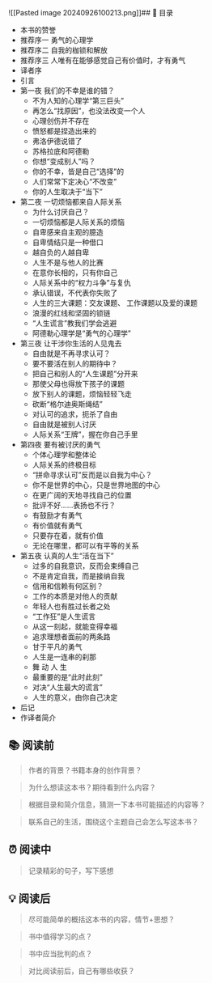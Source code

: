 ![[Pasted image 20240926100213.png]]## 📑 目录
* 本书的赞誉  
* 推荐序一 勇气的心理学  
* 推荐序二 自我的枷锁和解放  
* 推荐序三 人唯有在能够感觉自己有价值时，才有勇气  
* 译者序  
* 引言  
* 第一夜 我们的不幸是谁的错？  
	* 不为人知的心理学“第三巨头”  
	* 再怎么“找原因”，也没法改变一个人  
	* 心理创伤并不存在  
	* 愤怒都是捏造出来的  
	* 弗洛伊德说错了  
	* 苏格拉底和阿德勒  
	* 你想“变成别人”吗？  
	* 你的不幸，皆是自己“选择”的  
	* 人们常常下定决心“不改变”  
	* 你的人生取决于“当下”  
* 第二夜 一切烦恼都来自人际关系  
	* 为什么讨厌自己？  
	* 一切烦恼都是人际关系的烦恼  
	* 自卑感来自主观的臆造  
	* 自卑情结只是一种借口  
	* 越自负的人越自卑  
	* 人生不是与他人的比赛  
	* 在意你长相的，只有你自己  
	* 人际关系中的“权力斗争”与复仇  
	* 承认错误，不代表你失败了  
	* 人生的三大课题：交友课题、 工作课题以及爱的课题  
	* 浪漫的红线和坚固的锁链  
	* “人生谎言”教我们学会逃避  
	* 阿德勒心理学是“勇气的心理学”  
* 第三夜 让干涉你生活的人见鬼去  
	* 自由就是不再寻求认可？  
	* 要不要活在别人的期待中？  
	* 把自己和别人的“人生课题”分开来  
	* 那使父母也得放下孩子的课题  
	* 放下别人的课题，烦恼轻轻飞走  
	* 砍断“格尔迪奥斯绳结”  
	* 对认可的追求，扼杀了自由  
	* 自由就是被别人讨厌  
	* 人际关系“王牌”，握在你自己手里  
* 第四夜 要有被讨厌的勇气  
	* 个体心理学和整体论  
	* 人际关系的终极目标  
	* “拼命寻求认可”反而是以自我为中心？  
	* 你不是世界的中心，只是世界地图的中心  
	* 在更广阔的天地寻找自己的位置  
	* 批评不好……表扬也不行？  
	* 有鼓励才有勇气  
	* 有价值就有勇气  
	* 只要存在着，就有价值  
	* 无论在哪里，都可以有平等的关系  
* 第五夜 认真的人生“活在当下”  
	* 过多的自我意识，反而会束缚自己  
	* 不是肯定自我，而是接纳自我  
	* 信用和信赖有何区别？  
	* 工作的本质是对他人的贡献  
	* 年轻人也有胜过长者之处  
	* “工作狂”是人生谎言  
	* 从这一刻起，就能变得幸福  
	* 追求理想者面前的两条路  
	* 甘于平凡的勇气  
	* 人生是一连串的刹那  
	* 舞 动 人 生  
	* 最重要的是“此时此刻”  
	* 对决“人生最大的谎言”  
	* 人生的意义，由你自己决定  
* 后记  
* 作译者简介
## 📚 阅读前
> 作者的背景？书籍本身的创作背景？

> 为什么想读这本书？期待看到什么内容？

> 根据目录和简介信息，猜测一下本书可能描述的内容等？

> 联系自己的生活，围绕这个主题自己会怎么写这本书？
## ⏰ 阅读中
> 记录精彩的句子，写下感想
##  💡 阅读后
> 尽可能简单的概括这本书的内容，情节+思想？

> 书中值得学习的点？

> 书中应当批判的点？

> 对比阅读前后，自己有哪些收获？ 
